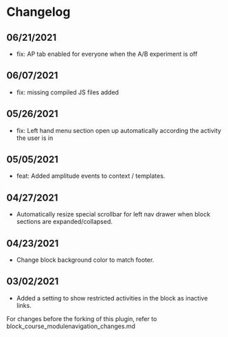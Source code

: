 # Changelog

## 06/21/2021
- fix: AP tab enabled for everyone when the A/B experiment is off
## 06/07/2021
- fix: missing compiled JS files added

## 05/26/2021
- fix: Left hand menu section open up automatically according the activity the user is in

## 05/05/2021
- feat: Added amplitude events to context / templates.

## 04/27/2021
- Automatically resize special scrollbar for left nav drawer when block sections
  are expanded/collapsed.

## 04/23/2021
- Change block background color to match footer.

## 03/02/2021
- Added a setting to show restricted activities in the block as inactive links.

For changes before the forking of this plugin, refer to block_course_modulenavigation_changes.md
